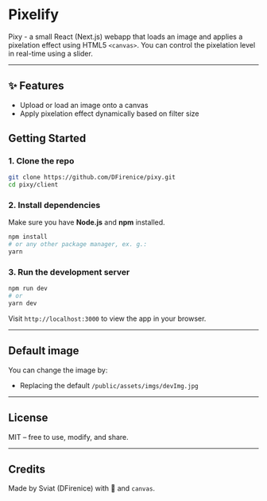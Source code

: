 # Pixelify

Pixy - a small React (Next.js) webapp that loads an image and applies a pixelation effect using HTML5 `<canvas>`. You can control the pixelation level in real-time using a slider.

---

## ✨ Features

- Upload or load an image onto a canvas
- Apply pixelation effect dynamically based on filter size

## Getting Started

### 1. Clone the repo
```bash
git clone https://github.com/DFirenice/pixy.git
cd pixy/client
```

### 2. Install dependencies
Make sure you have **Node.js** and **npm** installed.

```bash
npm install
# or any other package manager, ex. g.:
yarn
```

### 3. Run the development server
```bash
npm run dev
# or
yarn dev
```

Visit `http://localhost:3000` to view the app in your browser.

---

## Default image

You can change the image by:
- Replacing the default `/public/assets/imgs/devImg.jpg`

---

## License

MIT – free to use, modify, and share.

---

## Credits

Made by Sviat (DFirenice) with 💚 and `canvas`.